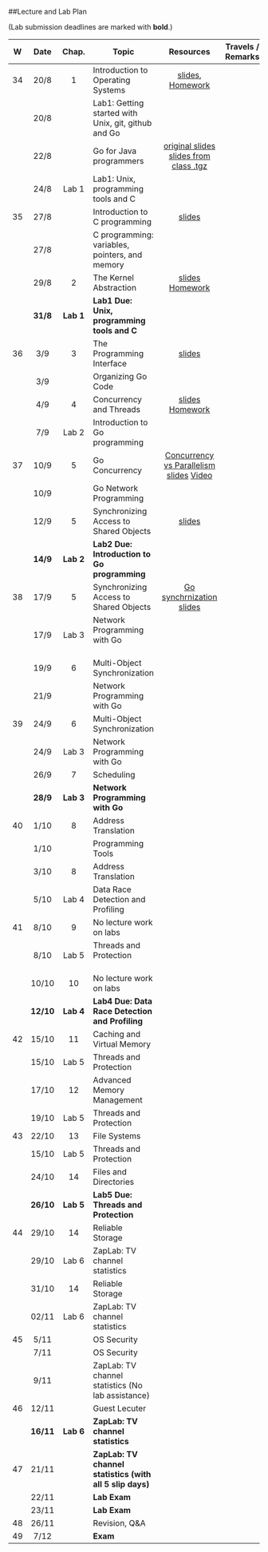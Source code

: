 ##Lecture and Lab Plan

(Lab submission deadlines are marked with **bold**.)

| W    |  Date     | Chap.     | Topic                                            | Resources | Travels / Remarks     |
|:----:|:---------:|:-----:    |--------------------------------------------------|:-------:|:------------:|
|  34  |  20/8     |   1       | Introduction to Operating Systems                |  [slides](https://stavanger.instructure.com/courses/2608/modules/items/29667), [Homework](https://stavanger.instructure.com/courses/2608/modules/items/29611)       |              |
|      |  20/8     |           | Lab1: Getting started with Unix, git, github and Go    |         |              |
|      |  22/8     |           | Go for Java programmers                          |  [original slides](https://talks.golang.org/2015/go-for-java-programmers.slide#1) [slides from class .tgz](https://stavanger.instructure.com/files/293503/download?download_frd=1)      |              |
|      |  24/8     | Lab 1     | Lab1: Unix, programming tools and C                    |         |              |
|  35  |  27/8     |           | Introduction to C programming                    | [slides](https://stavanger.instructure.com/files/293593/download?download_frd=1)        |              |
|      |  27/8     |           | C programming: variables, pointers, and memory   |         |              |
|      |  29/8     |   2       | The Kernel Abstraction                           |  [slides]() [Homework]()       |              |
|      |  **31/8**  | **Lab 1** | **Lab1 Due: Unix, programming tools and C**                |         |          |
|  36  |  3/9      |   3       | The Programming Interface                        | [slides]()        |              |
|      |  3/9      |           | Organizing Go Code                               |         |              |
|      |  4/9      |   4       | Concurrency and Threads                          |   [slides]()   [Homework]()   |              |
|      |  7/9      | Lab 2     | Introduction to Go programming                   |         |              |
|  37  |  10/9     |   5       | Go Concurrency           |   [Concurrency vs Parallelism slides](https://talks.golang.org/2012/waza.slide#1) [Video](https://vimeo.com/49718712)    |              |
|      |  10/9     |           | Go Network Programming                                   |         |              |
|      |  12/9     |   5       | Synchronizing Access to Shared Objects           | [slides]()        |              |
|      |  **14/9** | **Lab 2** | **Lab2 Due: Introduction to Go programming**               |         |              |
|  38  |  17/9     |   5       | Synchronizing Access to Shared Objects           |  [Go synchrnization slides]()       |              |
|      |  17/9     | Lab 3     | Network Programming with Go                      |         |              |
|      |  19/9     |   6       | Multi-Object Synchronization                     |         |              |
|      |  21/9     |           | Network Programming with Go      |          | 
|  39  |  24/9     |   6       | Multi-Object Synchronization                     |         |              |
|      |  24/9 | Lab 3 | Network Programming with Go                  |         |              |
|      | 26/9      |   7       | Scheduling                                       |         |              |
|      |  **28/9** | **Lab 3** | **Network Programming with Go**                  |         |              |
|  40  |  1/10     |   8       | Address Translation                              |         |              |
|      |  1/10     |           | Programming Tools                                |         |              |
|      |  3/10     |   8       | Address Translation                              |         |              |
|      |  5/10 | Lab 4 | Data Race Detection and Profiling                            |         |              |
|  41  | 8/10      |   9       | No lecture work on labs                       |         |              |
|      | 8/10      | Lab 5     | Threads and Protection                           |         |              |
|      | 10/10     |  10       | No lecture work on labs                        |         |              |
|      |  **12/10** | **Lab 4** | **Lab4 Due: Data Race Detection and Profiling**                            |         |              |
|  42  | 15/10     |  11       | Caching and Virtual Memory                                     |         |              |
|      | 15/10 | Lab 5 | Threads and Protection   |         |      |
|      | 17/10     |  12       | Advanced Memory Management                                 |         |              |
|      | 19/10 | Lab 5 | Threads and Protection    |         |  |
|  43  |  22/10    |  13       | File Systems                            |         |              |
|      | 15/10 | Lab 5 | Threads and Protection   |         |      |
|      |  24/10    |  14       | Files and Directories                                 |         |              |
|      | **26/10** | **Lab 5** | **Lab5 Due: Threads and Protection**    |         |      |
|  44  | 29/10     |  14       | Reliable Storage                                 |         |              |
|      | 29/10     |  Lab 6         | ZapLab: TV channel statistics |         |              |
|      | 31/10     | 14     | Reliable Storage                     |         |              |
|      | 02/11     | Lab 6     | ZapLab: TV channel statistics                    |         |              |
|  45  | 5/11      |           |  OS Security                               |         |    |
|      | 7/11      |           |  OS Security                                  |         |    |
|      | 9/11     |           | ZapLab: TV channel statistics (No lab assistance)|         |              |
|  46  | 12/11     |           | Guest Lecuter                  |         |              |
|      | **16/11** | **Lab 6** | **ZapLab: TV channel statistics**                |         |              |
|  47    | 21/11     |           | **ZapLab: TV channel statistics (with all 5 slip days)**                                     |         |              |
|      | 22/11     |           | **Lab Exam**                                     |         |              |
|      | 23/11     |           | **Lab Exam**                                     |         |              |
|  48   | 26/11      |           | Revision, Q&A                                   |         |  |
|  49  | 7/12      |           | **Exam**                                         |         |              |
